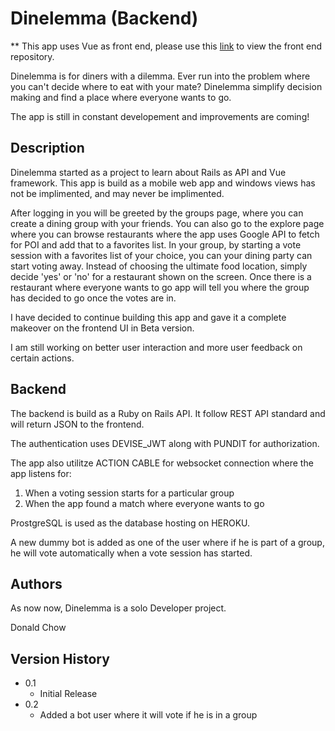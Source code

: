 # Dinelemma (Backend)

** This app uses Vue as front end, please use this [link](https://github.com/Donald-Chow/dinelemma-frontend) to view the front end repository.

Dinelemma is for diners with a dilemma. Ever run into the problem where you can't decide where to eat with your mate? Dinelemma simplify decision making and find a place where everyone wants to go.

The app is still in constant developement and improvements are coming!

## Description

Dinelemma started as a project to learn about Rails as API and Vue framework. This app is build as a mobile web app and windows views has not be implimented, and may never be implimented.

After logging in you will be greeted by the groups page, where you can create a dining group with your friends. 
You can also go to the explore page where you can browse restaurants where the app uses Google API to fetch for POI and add that to a favorites list. 
In your group, by starting a vote session with a favorites list of your choice, you can your dining party can start voting away.
Instead of choosing the ultimate food location, simply decide 'yes' or 'no' for a restaurant shown on the screen.
Once there is a restaurant where everyone wants to go app will tell you where the group has decided to go once the votes are in.

I have decided to continue building this app and gave it a complete makeover on the frontend UI in Beta version.

I am still working on better user interaction and more user feedback on certain actions.

## Backend

The backend is build as a Ruby on Rails API. It follow REST API standard and will return JSON to the frontend.

The authentication uses DEVISE_JWT along with PUNDIT for authorization.

The app also utilitze ACTION CABLE for websocket connection where the app listens for:
1. When a voting session starts for a particular group
2. When the app found a match where everyone wants to go

ProstgreSQL is used as the database hosting on HEROKU.

A new dummy bot is added as one of the user where if he is part of a group, he will vote automatically when a vote session has started.

## Authors

As now now, Dinelemma is a solo Developer project.

Donald Chow  

## Version History

* 0.1
    * Initial Release
* 0.2
    * Added a bot user where it will vote if he is in a group
